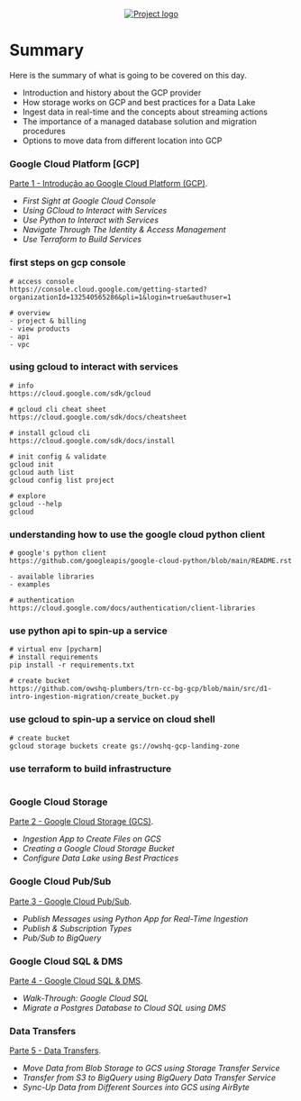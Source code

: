 <p align="center">
  <a href="" rel="noopener">
    <img src="https://github.com/owshq-plumbers/trn-cc-bg-gcp/blob/main/images/day1-summary.png" alt="Project logo">
 </a>
</p>


# Summary
Here is the summary of what is going to be covered on this day.

* Introduction and history about the GCP provider
* How storage works on GCP and best practices for a Data Lake
* Ingest data in real-time and the concepts about streaming actions
* The importance of a managed database solution and migration procedures
* Options to move data from different location into GCP


### Google Cloud Platform [GCP]
[Parte 1 - Introdução ao Google Cloud Platform (GCP)](https://github.com/owshq-plumbers/trn-cc-bg-gcp/blob/main/docs/d1.1_gcp_introduction.excalidraw.png).

- *First Sight at Google Cloud Console*
- *Using GCloud to Interact with Services*
- *Use Python to Interact with Services*
- *Navigate Through The Identity & Access Management*
- *Use Terraform to Build Services*

### first steps on gcp console
```shell
# access console
https://console.cloud.google.com/getting-started?organizationId=132540565286&pli=1&login=true&authuser=1

# overview
- project & billing
- view products
- api
- vpc 
```

### using gcloud to interact with services
```shell
# info
https://cloud.google.com/sdk/gcloud

# gcloud cli cheat sheet
https://cloud.google.com/sdk/docs/cheatsheet

# install gcloud cli
https://cloud.google.com/sdk/docs/install

# init config & validate
gcloud init
gcloud auth list
gcloud config list project

# explore
gcloud --help
gcloud
```

### understanding how to use the google cloud python client
```shell
# google's python client 
https://github.com/googleapis/google-cloud-python/blob/main/README.rst

- available libraries
- examples

# authentication 
https://cloud.google.com/docs/authentication/client-libraries
```

### use python api to spin-up a service
```shell
# virtual env [pycharm]
# install requirements
pip install -r requirements.txt

# create bucket
https://github.com/owshq-plumbers/trn-cc-bg-gcp/blob/main/src/d1-intro-ingestion-migration/create_bucket.py
```

### use gcloud to spin-up a service on cloud shell
```shell
# create bucket
gcloud storage buckets create gs://owshq-gcp-landing-zone
```

### use terraform to build infrastructure
```shell
```


### Google Cloud Storage
[Parte 2 - Google Cloud Storage (GCS)](https://github.com/owshq-plumbers/trn-cc-bg-gcp/blob/main/docs/d1.2_gcs.excalidraw.png).

- *Ingestion App to Create Files on GCS*
- *Creating a Google Cloud Storage Bucket*
- *Configure Data Lake using Best Practices*


### Google Cloud Pub/Sub
[Parte 3 - Google Cloud Pub/Sub](https://github.com/owshq-plumbers/trn-cc-bg-gcp/blob/main/docs/d1.3_pub_sub.excalidraw.png).

- *Publish Messages using Python App for Real-Time Ingestion*
- *Publish & Subscription Types*
- *Pub/Sub to BigQuery*

### Google Cloud SQL & DMS
[Parte 4 - Google Cloud SQL & DMS](https://github.com/owshq-plumbers/trn-cc-bg-gcp/blob/main/docs/d1.4_cloud_sql_dms.excalidraw.png).

- *Walk-Through: Google Cloud SQL*
- *Migrate a Postgres Database to Cloud SQL using DMS*

### Data Transfers
[Parte 5 - Data Transfers](https://github.com/owshq-plumbers/trn-cc-bg-gcp/blob/main/docs/d1.5_data_transfers.excalidraw.png).

- *Move Data from Blob Storage to GCS using Storage Transfer Service*
- *Transfer from S3 to BigQuery using BigQuery Data Transfer Service*
- *Sync-Up Data from Different Sources into GCS using AirByte*
